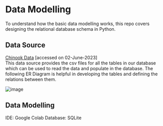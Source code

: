 # Data Modelling 
To understand how the basic data modelling works, this repo covers designing the relational database schema in Python.

## Data Source
[Chinook Data](https://github.com/w3c/csvw/tree/gh-pages/examples/tests/scenarios/chinook) [accessed on 02-June-2023]  
This data source provides the csv files for all the tables in our database which can be used to read the data and populate in the database. The following ER Diagram is helpful in developing the tables and defining the relations between them.

![image](https://github.com/SomiaNasir/Data_Modelling_Basics/assets/125132307/9a471321-0f73-4ef2-82e0-7c5927f8b32d)
## Data Modelling
IDE: Google Colab
Database: SQLite

